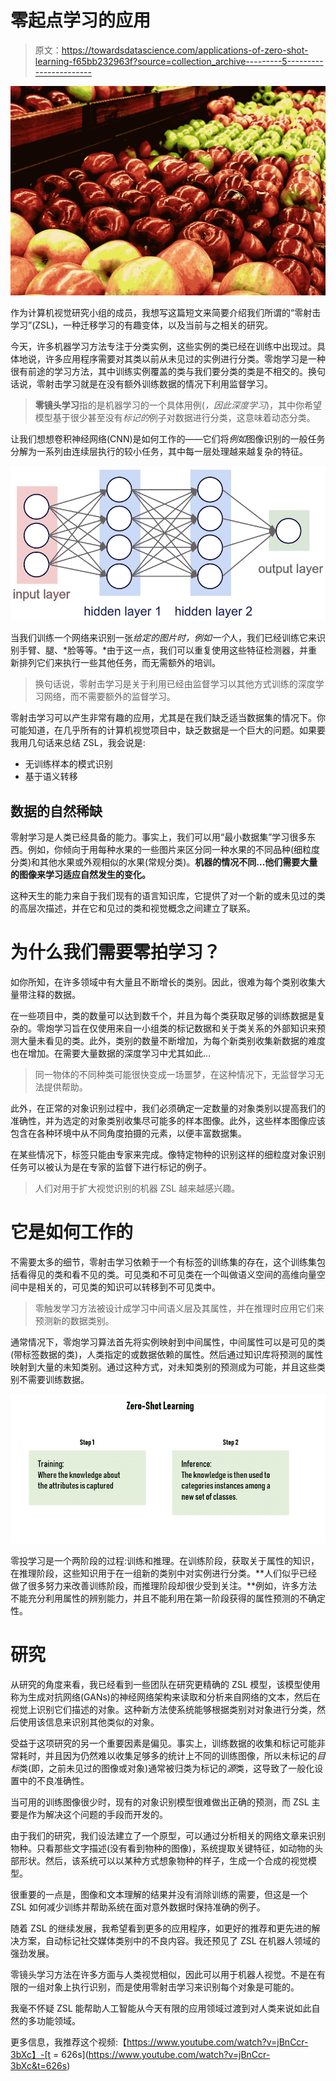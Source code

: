 # 零起点学习的应用

> 原文：<https://towardsdatascience.com/applications-of-zero-shot-learning-f65bb232963f?source=collection_archive---------5----------------------->

![](img/02cc97b8c66ba7dc3b29843f9c475ad2.png)

作为计算机视觉研究小组的成员，我想写这篇短文来简要介绍我们所谓的“零射击学习”(ZSL)，一种迁移学习的有趣变体，以及当前与之相关的研究。

今天，许多机器学习方法专注于分类实例，这些实例的类已经在训练中出现过。具体地说，许多应用程序需要对其类以前从未见过的实例进行分类。零炮学习是一种很有前途的学习方法，其中训练实例覆盖的类与我们要分类的类是不相交的。换句话说，零射击学习就是在没有额外训练数据的情况下利用监督学习。

> **零镜头学习**指的是机器学习的一个具体用例(*，因此深度学习*)，其中你希望模型基于很少甚至没有*标记的*例子对数据进行分类，这意味着动态分类。

让我们想想卷积神经网络(CNN)是如何工作的——它们将*例如*图像识别的一般任务分解为一系列由连续层执行的较小任务，其中每一层处理越来越复杂的特征。

![](img/3474546c4e6898995c3f34ca4e4af503.png)

当我们训练一个网络来识别一张*给定的图片时，例如一个*人，我们已经训练它来识别手臂、腿、*脸等等。*由于这一点，我们可以重复使用这些特征检测器，并重新排列它们来执行一些其他任务，而无需额外的培训。

> 换句话说，零射击学习是关于利用已经由监督学习以其他方式训练的深度学习网络，而不需要额外的监督学习。

零射击学习可以产生非常有趣的应用，尤其是在我们缺乏适当数据集的情况下。你可能知道，在几乎所有的计算机视觉项目中，缺乏数据是一个巨大的问题。如果要我用几句话来总结 ZSL，我会说是:

*   无训练样本的模式识别
*   基于语义转移

## 数据的自然稀缺

零射学习是人类已经具备的能力。事实上，我们可以用“最小数据集”学习很多东西。例如，你倾向于用每种水果的一些图片来区分同一种水果的不同品种(细粒度分类)和其他水果或外观相似的水果(常规分类)。**机器的情况不同...他们需要大量的图像来学习适应自然发生的变化。**

这种天生的能力来自于我们现有的语言知识库，它提供了对一个新的或未见过的类的高层次描述，并在它和见过的类和视觉概念之间建立了联系。

# 为什么我们需要零拍学习？

如你所知，在许多领域中有大量且不断增长的类别。因此，很难为每个类别收集大量带注释的数据。

在一些项目中，类的数量可以达到数千个，并且为每个类获取足够的训练数据是复杂的。零炮学习旨在仅使用来自一小组类的标记数据和关于类关系的外部知识来预测大量未看见的类。此外，类别的数量不断增加，为每个新类别收集新数据的难度也在增加。在需要大量数据的深度学习中尤其如此…

> 同一物体的不同种类可能很快变成一场噩梦，在这种情况下，无监督学习无法提供帮助。

此外，在正常的对象识别过程中，我们必须确定一定数量的对象类别以提高我们的准确性，并为选定的对象类别收集尽可能多的样本图像。此外，这些样本图像应该包含在各种环境中从不同角度拍摄的元素，以便丰富数据集。

在某些情况下，标签只能由专家来完成。像特定物种的识别这样的细粒度对象识别任务可以被认为是在专家的监督下进行标记的例子。

> 人们对用于扩大视觉识别的机器 ZSL 越来越感兴趣。

# 它是如何工作的

不需要太多的细节，零射击学习依赖于一个有标签的训练集的存在，这个训练集包括看得见的类和看不见的类。可见类和不可见类在一个叫做语义空间的高维向量空间中是相关的，可见类的知识可以转移到不可见类中。

> 零触发学习方法被设计成学习中间语义层及其属性，并在推理时应用它们来预测新的数据类别。

通常情况下，零炮学习算法首先将实例映射到中间属性，中间属性可以是可见的类(带标签数据的类)，人类指定的或数据依赖的属性。然后通过知识库将预测的属性映射到大量的未知类别。通过这种方式，对未知类别的预测成为可能，并且这些类别不需要训练数据。

![](img/0ccf5eb0a9690a4142f84c61edc7346f.png)

零投学习是一个两阶段的过程:训练和推理。在训练阶段，获取关于属性的知识，在推理阶段，这些知识用于在一组新的类别中对实例进行分类。**人们似乎已经做了很多努力来改善训练阶段，而推理阶段却很少受到关注。**例如，许多方法不能充分利用属性的辨别能力，并且不能利用在第一阶段获得的属性预测的不确定性。

# 研究

从研究的角度来看，我已经看到一些团队在研究更精确的 ZSL 模型，该模型使用称为生成对抗网络(GANs)的神经网络架构来读取和分析来自网络的文本，然后在视觉上识别它们描述的对象。这种新方法使系统能够根据类别对对象进行分类，然后使用该信息来识别其他类似的对象。

受益于这项研究的另一个重要因素是偏见。事实上，训练数据的收集和标记可能非常耗时，并且因为仍然难以收集足够多的统计上不同的训练图像，所以未标记的*目标*类(即，之前未见过的图像或对象)通常被归类为标记的*源*类，这导致了一般化设置中的不良准确性。

当可用的训练图像很少时，现有的对象识别模型很难做出正确的预测，而 ZSL 主要是作为解决这个问题的手段而开发的。

由于我们的研究，我们设法建立了一个原型，可以通过分析相关的网络文章来识别物种。只看那些文字描述(没有看到物种的图像)，系统提取关键特征，如动物的头部形状。然后，该系统可以以某种方式想象物种的样子，生成一个合成的视觉模型。

很重要的一点是，图像和文本理解的结果并没有消除训练的需要，但这是一个 ZSL 如何减少训练并帮助系统在面对意外数据时保持准确的例子。

随着 ZSL 的继续发展，我希望看到更多的应用程序，如更好的推荐和更先进的解决方案，自动标记社交媒体类别中的不良内容。我还预见了 ZSL 在机器人领域的强劲发展。

零镜头学习方法在许多方面与人类视觉相似，因此可以用于机器人视觉。不是在有限的一组对象上执行识别，而是使用零射击学习来识别每个对象是可能的。

我毫不怀疑 ZSL 能帮助人工智能从今天有限的应用领域过渡到对人类来说如此自然的多功能领域。

更多信息，我推荐这个视频:【https://www.youtube.com/watch?v=jBnCcr-3bXc】-[t = 626s](https://www.youtube.com/watch?v=jBnCcr-3bXc&t=626s)